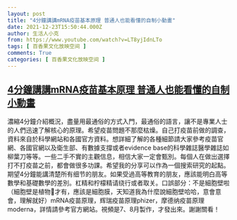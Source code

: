```yaml
---
layout: post
title: "4分鐘講講mRNA疫苗基本原理 普通人也能看懂的自制小動畫"
date: 2021-12-23T15:50:44.000Z
author: 生活人小克
from: https://www.youtube.com/watch?v=LT8yjIdnLTo
tags: [ 百香果文化放映空间 ]
comments: True
categories: [ 百香果文化放映空间 ]
---
```

<!--1640274644000-->
[4分鐘講講mRNA疫苗基本原理 普通人也能看懂的自制小動畫](https://www.youtube.com/watch?v=LT8yjIdnLTo)
------

<div>
濃縮4分鐘介紹概況，盡量用最通俗的方式入門，最通俗的語言，讓不是專業人士的人們迅速了解核心的原理。希望疫苗問題不那麼枯燥。自己打疫苗前做的調查，資料來自於科學網站和各國官方資料。想詳細了解的各種細節請大家參考疫苗官網、各國官網以及衛生部、有數據支撐或者evidence base的科學雜誌醫學雜誌如柳葉刀等等。一些二手不實的主觀信息，相信大家一定會甄別。每個人在做出選擇打不打疫苗之前，都會做很多功課。希望我的分享可以作為一個搜索研究的起點。期望4分鐘能講清楚所有细节的朋友。如果受過高等教育的朋友，應該能明白高等數學和基礎數學的差別。杠精和柠檬精请绕行或者取关。口誤部分：不是細胞壁啦（細胞壁是植物🌳才有，應該是細胞膜，天知道我為什麼說細胞壁哈哈，意會意會，理解就好）mRNA疫苗原理，辉瑞疫苗原理phizer，摩德纳疫苗原理moderna，詳情請參考官方網站。視頻是7、8月製作，才發出來。謝謝關看！
</div>
